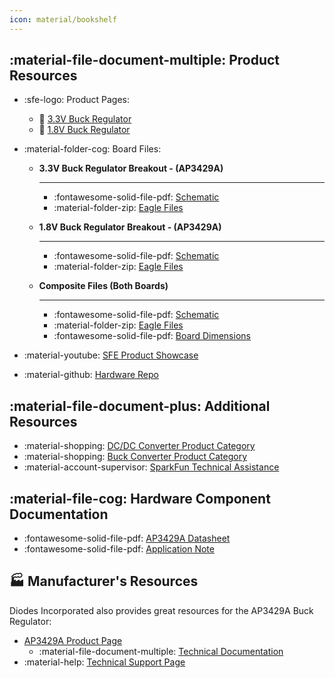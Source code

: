 ```yaml
---
icon: material/bookshelf
---
```


## :material-file-document-multiple:&nbsp;Product Resources

* :sfe-logo: Product Pages:
    * :shopping_cart: [3.3V Buck Regulator](https://www.sparkfun.com/products/21337)
    * :shopping_cart: [1.8V Buck Regulator](https://www.sparkfun.com/products/21338)
* :material-folder-cog: Board Files:

    <section class="grid cards show" style="grid-template-columns: repeat(auto-fit,minmax(8rem,1fr));" markdown>

    - **3.3V Buck Regulator Breakout - (AP3429A)**

        ---

        * :fontawesome-solid-file-pdf: [Schematic](./board_files/schematic-Buck3V3.pdf)
        * :material-folder-zip: [Eagle Files](./board_files/eagle_files-Buck3V3.zip)

    - **1.8V Buck Regulator Breakout - (AP3429A)**

        ---

        * :fontawesome-solid-file-pdf: [Schematic](./board_files/schematic-Buck1V8.pdf)
        * :material-folder-zip: [Eagle Files](./board_files/eagle_files-Buck1V8.zip)

    - **Composite Files (Both Boards)**

        ---

        * :fontawesome-solid-file-pdf: [Schematic](./board_files/schematic.pdf)
        * :material-folder-zip: [Eagle Files](./board_files/eagle_files.zip)
        * :fontawesome-solid-file-pdf: [Board Dimensions](./board_files/dimensions.pdf)

    </section>

* :material-youtube: [SFE Product Showcase](https://youtu.be/g2MgO2fjqsw)
* :material-github: [Hardware Repo](https://github.com/sparkfun/SparkFun_Buck_Regulator_AP3429A)

## :material-file-document-plus:&nbsp;Additional Resources

* :material-shopping: [DC/DC Converter Product Category](https://www.sparkfun.com/categories/tags/dc-dc-converter)
* :material-shopping: [Buck Converter Product Category](https://www.sparkfun.com/categories/tags/buck-)
* :material-account-supervisor: [SparkFun Technical Assistance](https://www.sparkfun.com/technical_assistance)


## :material-file-cog:&nbsp;Hardware Component Documentation

* :fontawesome-solid-file-pdf: [AP3429A Datasheet](./component_documentation/AP3429A.pdf)
* :fontawesome-solid-file-pdf: [Application Note](./component_documentation/AN_AP3428.pdf)


## 🏭&nbsp;Manufacturer's Resources
Diodes Incorporated also provides great resources for the AP3429A Buck Regulator:

* [AP3429A Product Page](ps://www.diodes.com/part/view/AP3429)
    * :material-file-document-multiple: [Technical Documentation](ps://www.diodes.com/part/view/AP3429/#tab-details)
* :material-help: [Technical Support Page](https://www.diodes.com/about/contact-us/technical-support/)
